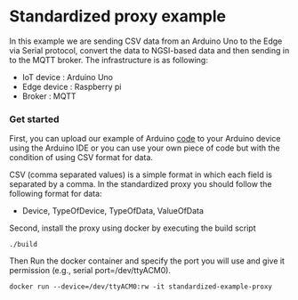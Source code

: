 # Standardized proxy example

In this example we are sending CSV data from an Arduino Uno to the Edge via Serial protocol, convert the data to NGSI-based data and then sending in to the MQTT broker.
The infrastructure is as following:
- IoT device : Arduino Uno
- Edge device : Raspberry pi
- Broker : MQTT

### Get started
First, you can upload our example of Arduino [code](https://github.com/Smart-IoT-Systems/FaaS4IoT/blob/main/proxy/examples/standardized/arduino_csv_data.ino) to your Arduino device using the Arduino IDE or you can use your own piece of code but with the condition of using CSV format for data.

CSV (comma separated values) is a simple format in which each field is separated by a comma. In the standardized proxy you should follow the following format for data:

- Device<id>, TypeOfDevice, TypeOfData, ValueOfData


Second, install the proxy using docker by executing the build script 
  
    ./build
Then Run the docker container and specify the port you will use and give it permission (e.g., serial port=/dev/ttyACM0).
  
    docker run --device=/dev/ttyACM0:rw -it standardized-example-proxy


